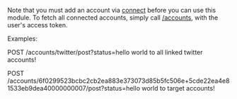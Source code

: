 Note that you must add an account via [connect](connect) before you can use this module. To fetch all connected accounts, simply call [/accounts](accounts), with the user's access token. 


Examples:

POST /accounts/twitter/post?status=hello world to all linked twitter accounts!                                                      

POST /accounts/6f0299523bcbc2cb2ea883e373073d85b5fc506e+5cde22ea4e81533eb9dea40000000007/post?status=hello world to target accounts!